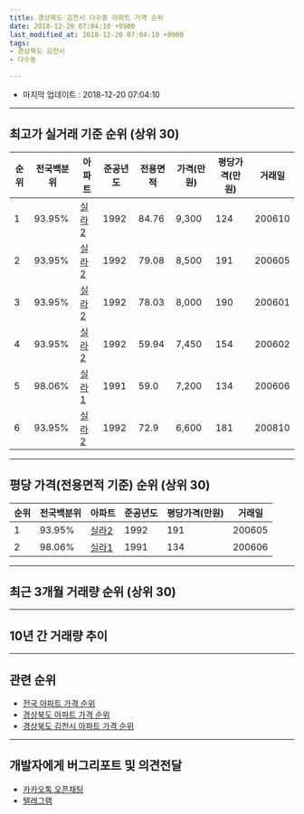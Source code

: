 ```yaml
---
title: 경상북도 김천시 다수동 아파트 가격 순위
date: 2018-12-20 07:04:10 +0900
last_modified_at: 2018-12-20 07:04:10 +0900
tags:
- 경상북도 김천시
- 다수동

---
```


* 마지막 업데이트 : 2018-12-20 07:04:10

---

## 최고가 실거래 기준 순위 (상위 30)


|순위|전국백분위|아파트|준공년도|전용면적|가격(만원)|평당가격(만원)|거래일|
|---|---|---|---|---|---|---|---|
|1|93.95%|[실라2](https://search.naver.com/search.naver?query=%EA%B2%BD%EC%83%81%EB%B6%81%EB%8F%84+%EA%B9%80%EC%B2%9C%EC%8B%9C+%EB%8B%A4%EC%88%98%EB%8F%99+%EC%8B%A4%EB%9D%BC2)|1992|84.76|9,300|124|200610|
|2|93.95%|[실라2](https://search.naver.com/search.naver?query=%EA%B2%BD%EC%83%81%EB%B6%81%EB%8F%84+%EA%B9%80%EC%B2%9C%EC%8B%9C+%EB%8B%A4%EC%88%98%EB%8F%99+%EC%8B%A4%EB%9D%BC2)|1992|79.08|8,500|191|200605|
|3|93.95%|[실라2](https://search.naver.com/search.naver?query=%EA%B2%BD%EC%83%81%EB%B6%81%EB%8F%84+%EA%B9%80%EC%B2%9C%EC%8B%9C+%EB%8B%A4%EC%88%98%EB%8F%99+%EC%8B%A4%EB%9D%BC2)|1992|78.03|8,000|190|200601|
|4|93.95%|[실라2](https://search.naver.com/search.naver?query=%EA%B2%BD%EC%83%81%EB%B6%81%EB%8F%84+%EA%B9%80%EC%B2%9C%EC%8B%9C+%EB%8B%A4%EC%88%98%EB%8F%99+%EC%8B%A4%EB%9D%BC2)|1992|59.94|7,450|154|200602|
|5|98.06%|[실라1](https://search.naver.com/search.naver?query=%EA%B2%BD%EC%83%81%EB%B6%81%EB%8F%84+%EA%B9%80%EC%B2%9C%EC%8B%9C+%EB%8B%A4%EC%88%98%EB%8F%99+%EC%8B%A4%EB%9D%BC1)|1991|59.0|7,200|134|200606|
|6|93.95%|[실라2](https://search.naver.com/search.naver?query=%EA%B2%BD%EC%83%81%EB%B6%81%EB%8F%84+%EA%B9%80%EC%B2%9C%EC%8B%9C+%EB%8B%A4%EC%88%98%EB%8F%99+%EC%8B%A4%EB%9D%BC2)|1992|72.9|6,600|181|200810|


---

## 평당 가격(전용면적 기준) 순위 (상위 30)


|순위|전국백분위|아파트|준공년도|평당가격(만원)|거래일|
|---|---|---|---|---|---|
|1|93.95%|[실라2](https://search.naver.com/search.naver?query=%EA%B2%BD%EC%83%81%EB%B6%81%EB%8F%84+%EA%B9%80%EC%B2%9C%EC%8B%9C+%EB%8B%A4%EC%88%98%EB%8F%99+%EC%8B%A4%EB%9D%BC2)|1992|191|200605|
|2|98.06%|[실라1](https://search.naver.com/search.naver?query=%EA%B2%BD%EC%83%81%EB%B6%81%EB%8F%84+%EA%B9%80%EC%B2%9C%EC%8B%9C+%EB%8B%A4%EC%88%98%EB%8F%99+%EC%8B%A4%EB%9D%BC1)|1991|134|200606|


---

## 최근 3개월 거래량 순위 (상위 30)


<div style="width:100%;">
    <canvas id="deal_count_ranking" height="250"></canvas>
</div>


<script>
new Chart(document.getElementById("deal_count_ranking"), {
    type: 'horizontalBar',
    data: {
        labels: ['실라1', '실라2'],
        datasets: [{
            label: '실거래 수',
            data: [2, 1],
            borderColor: "rgba(255, 0, 128, 1)",
            backgroundColor: "rgba(255, 0, 128, 0.5)",
            fill: false,
        }]
    },
    options: {
        responsive: true,
        title: {
            display: true,
            text: '최근 3개월 거래량 순위'
        },
        tooltips: {
            mode: 'index',
            intersect: false,
            callbacks: {
                title: function(tooltipItems, data) {
                    return "실거래 수:";
                },
                label: function(tooltipItem, data) {
                    return data.labels[tooltipItem.index] + ": " + tooltipItem.xLabel;
                }
            }
        },
        hover: {
            mode: 'nearest',
            intersect: true
        },
        scales: {
            xAxes: [{
                display: true,
                scaleLabel: {
                    display: true,
                    labelString: '실거래 수'
                },
                ticks: {
                    suggestedMin: 0,
                }
            }],
            yAxes: [{
                display: true,
                ticks: {
                    autoSkip: false,
                    callback: function(value, index, values) {
                        if (value.length > 15)
                            return value.substr(0, 13) + "...";
                        else
                            return value;
                    }
                },
                scaleLabel: {
                    display: false,
                }
            }]
        }
    }
});

</script>


---

## 10년 간 거래량 추이


<div style="width:100%;">
    <canvas id="deal_progress" height="250"></canvas>
</div>

<script>
new Chart(document.getElementById("deal_progress"), {
    type: 'line',
    data: {
        labels: ['200812','200901','200902','200903','200904','200905','200906','200907','200908','200909','200910','200911','200912','201001','201002','201003','201004','201005','201006','201007','201008','201009','201010','201011','201012','201101','201102','201103','201104','201105','201106','201107','201108','201109','201110','201111','201112','201201','201202','201203','201204','201205','201206','201207','201208','201209','201210','201211','201212','201301','201302','201303','201304','201305','201306','201307','201308','201309','201310','201311','201312','201401','201402','201403','201404','201405','201406','201407','201408','201409','201410','201411','201412','201501','201502','201503','201504','201505','201506','201507','201508','201509','201510','201511','201512','201601','201602','201603','201604','201605','201606','201607','201608','201609','201610','201611','201612','201701','201702','201703','201704','201705','201706','201707','201708','201709','201710','201711','201712','201801','201802','201803','201804','201805','201806','201807','201808','201809','201810','201811','201812'],
        datasets: [{
            label: '실거래 수',
            pointRadius: 1,
            data: [2, 1, 3, 0, 0, 0, 2, 0, 1, 1, 3, 2, 0, 1, 2, 3, 1, 1, 2, 3, 0, 1, 2, 3, 1, 0, 0, 0, 3, 0, 2, 2, 0, 0, 0, 2, 2, 0, 1, 2, 3, 2, 1, 0, 1, 1, 2, 1, 0, 1, 1, 1, 1, 2, 2, 0, 0, 3, 5, 4, 1, 1, 1, 2, 1, 2, 0, 2, 2, 0, 3, 2, 2, 1, 1, 0, 4, 1, 1, 0, 1, 1, 3, 1, 2, 1, 1, 1, 3, 1, 1, 1, 1, 1, 1, 0, 1, 0, 2, 3, 0, 0, 0, 2, 3, 2, 2, 1, 0, 0, 1, 0, 0, 0, 0, 2, 0, 2, 3, 0, 0],
            borderColor: "rgba(255, 201, 14, 1)",
            backgroundColor: "rgba(255, 201, 14, 0.5)",
            fill: true,
        }]
    },
    options: {
        responsive: true,
        title: {
            display: true,
            text: '10년간 거래량 추이'
        },
        tooltips: {
            mode: 'index',
            intersect: false,
        },
        hover: {
            mode: 'nearest',
            intersect: true
        },
        scales: {
            xAxes: [{
                display: true,
                scaleLabel: {
                    display: true,
                    labelString: '년/월'
                }
            }],
            yAxes: [{
                display: true,
                ticks: {
                    suggestedMin: 0,
                },
                scaleLabel: {
                    display: true,
                    labelString: '실거래 수'
                }
            }]
        }
    }
});

</script>


---

## 관련 순위

- [전국 아파트 가격 순위](https://inasie.github.io/apt-ranking/전국)
- [경상북도 아파트 가격 순위](https://inasie.github.io/apt-ranking/경상북도)
- [경상북도 김천시 아파트 가격 순위](https://inasie.github.io/apt-ranking/경상북도-김천시)


---

## 개발자에게 버그리포트 및 의견전달

- [카카오톡 오픈채팅](https://open.kakao.com/o/gLJUAP4)
- [텔레그램](https://t.me/inasie)


